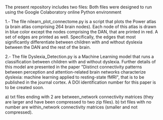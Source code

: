 The present repository includes two files:
Both files were designed to run using the Google Colaboratory online Python environment

1.- The file nilearn_plot_connectome.py is a script that plots the Power atlas (a brain atlas comprising 264 brain nodes). 
Each node of this atlas is drawn in blue color except the nodes comprising the DAN, that are printed in red. A set of edges are printed as well. Specifically,
the edges that most significantly differentiate between children with and without dyslexia between the DAN and the rest of the brain.
 
2.- The file Dyslexia_Detection.py is a Machine Learning model that runs a classification between children with and without dyslexia. Further details of this model are 
presented in the paper "Distinct connectivity patterns between perception and attention-related brain networks characterize dyslexia: machine learning applied to resting-state fMRI",
that is to be published in the journal cortex. A DOI identification number for this paper is to be created soon.

a) txt files ending with 2 are between_network connectivity matrices (they are larger and have been compressed to two zip files).
b) txt files with no number are within_network connectivity matrices (smaller and not compressed).
